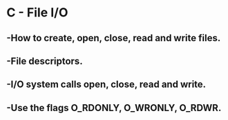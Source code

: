 <h1>C - File I/O</h1>
<h2>-How to create, open, close, read and write files.</h2>
<h2>-File descriptors.</h2>
<h2>-I/O system calls open, close, read and write.</h2>
<h2>-Use the flags O_RDONLY, O_WRONLY, O_RDWR.</h2>
